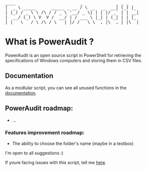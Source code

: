 <pre>____                         _             _ _ _   
|  _ \ _____      _____ _ __ / \  _   _  __| (_) |_
| |_) / _ \ \ /\ / / _ \ '__/ _ \| | | |/ _` | | __|
|  __/ (_) \ V  V /  __/ | / ___ \ |_| | (_| | | |_
|_|   \___/ \_/\_/ \___|_|/_/   \_\__,_|\__,_|_|\__|
</pre>
# What is PowerAudit ?

PowerAudit is an open source script in PowerShell for retrieving the specifications of Windows computers and storing them in CSV files.

## Documentation
As a modlular script, you can see all unused functions in the [documentation](https://github.com/Yelodress/PowerShell-Audit-Tool/blob/main/documentation.md).

## PowerAudit roadmap:
- ...

### Features improvement roadmap:
- The ability to choose the folder's name (maybe in a textbox)

I'm open to all suggestions :)

If youre facing issues with this script, tell me [here](https://github.com/Yelodress/PowerShell-Audit-Tool/issues).
